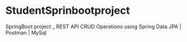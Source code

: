 # StudentSprinbootproject
SpringBoot project _ REST API CRUD Operations using Spring Data JPA | Postman | MySql
